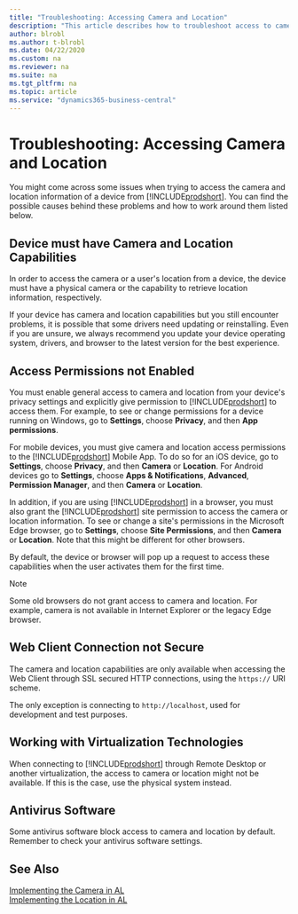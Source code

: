 ```yaml
---
title: "Troubleshooting: Accessing Camera and Location"
description: "This article describes how to troubleshoot access to camera and location information in Business Central."
author: blrobl
ms.author: t-blrobl
ms.date: 04/22/2020
ms.custom: na
ms.reviewer: na
ms.suite: na
ms.tgt_pltfrm: na
ms.topic: article
ms.service: "dynamics365-business-central"
---
```


# Troubleshooting: Accessing Camera and Location

You might come across some issues when trying to access the camera and location information of a device from [!INCLUDE[prodshort](includes/prodshort.md)]. You can find the possible causes behind these problems and how to work around them listed below.

## Device must have Camera and Location Capabilities

In order to access the camera or a user's location from a device, the device must have a physical camera or the capability to retrieve location information, respectively.

If your device has camera and location capabilities but you still encounter problems, it is possible that some drivers need updating or reinstalling. Even if you are unsure, we always recommend you update your device operating system, drivers, and browser to the latest version for the best experience.

## Access Permissions not Enabled

You must enable general access to camera and location from your device's privacy settings and explicitly give permission to  [!INCLUDE[prodshort](includes/prodshort.md)] to access them. For example, to see or change permissions for a device running on Windows, go to **Settings**, choose **Privacy**, and then **App permissions**. 

For mobile devices, you must give camera and location access permissions to the [!INCLUDE[prodshort](includes/prodshort.md)] Mobile App. To do so for an iOS device, go to **Settings**, choose **Privacy**, and then **Camera** or **Location**. For Android devices go to **Settings**, choose **Apps & Notifications**, **Advanced**, **Permission Manager**, and then **Camera** or **Location**.

In addition, if you are using [!INCLUDE[prodshort](includes/prodshort.md)] in a browser, you must also grant the [!INCLUDE[prodshort](includes/prodshort.md)] site permission to access the camera or location information. To see or change a site's permissions in the Microsoft Edge browser, go to **Settings**, choose **Site Permissions**, and then **Camera** or **Location**. Note that this might be different for other browsers.

By default, the device or browser will pop up a request to access these capabilities when the user activates them for the first time.

> [!NOTE]  
> Some old browsers do not grant access to camera and location. For example, camera is not available in Internet Explorer or the legacy Edge browser.

## Web Client Connection not Secure

The camera and location capabilities are only available when accessing the Web Client through SSL secured HTTP connections, using the `https://` URI scheme. 

The only exception is connecting to `http://localhost`, used for development and test purposes.


## Working with Virtualization Technologies

When connecting to [!INCLUDE[prodshort](includes/prodshort.md)] through Remote Desktop or another virtualization, the access to camera or location might not be available. If this is the case, use the physical system instead.

## Antivirus Software
Some antivirus software block access to camera and location by default. Remember to check your antivirus software settings.

## See Also
[Implementing the Camera in AL](/dynamics365/business-central/dev-itpro/developer/devenv-implement-camera-al)  
[Implementing the Location in AL](/dynamics365/business-central/dev-itpro/developer/devenv-implement-location-al)
